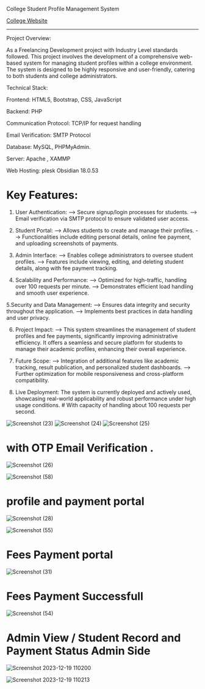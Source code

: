 College Student Profile Management System

[College Website ](https://ggchmr.com/)

------------------------------------------------
Project Overview:

As a Freelancing Development project with Industry Level standards followed.
This project involves the development of a comprehensive web-based system for managing student profiles within a college environment. The system is designed to be highly responsive and user-friendly, catering to both students and college administrators.

Technical Stack:

Frontend: HTML5, Bootstrap, CSS, JavaScript

Backend: PHP

Communication Protocol: TCP/IP for request handling

Email Verification: SMTP Protocol

Database: MySQL, PHPMyAdmin.

Server: Apache , XAMMP

Web Hosting: plesk Obsidian 18.0.53

# Key Features:

 1. User Authentication:
--> Secure signup/login processes for students.
--> Email verification via SMTP protocol to ensure validated user access.

 2. Student Portal:
--> Allows students to create and manage their profiles.
--> Functionalities include editing personal details, online fee payment, and uploading screenshots of payments.

 3. Admin Interface:
--> Enables college administrators to oversee student profiles.
--> Features include viewing, editing, and deleting student details, along with fee payment tracking.

 4. Scalability and Performance:
--> Optimized for high-traffic, handling over 100 requests per minute.
--> Demonstrates efficient load handling and smooth user experience.

 5.Security and Data Management:
--> Ensures data integrity and security throughout the application.
--> Implements best practices in data handling and user privacy.

 6. Project Impact:
--> This system streamlines the management of student profiles and fee payments, significantly improving administrative efficiency. It offers a seamless and secure platform for students to manage their academic profiles, enhancing their overall experience.

 7. Future Scope:
--> Integration of additional features like academic tracking, result publication, and personalized student dashboards.
--> Further optimization for mobile responsiveness and cross-platform compatibility.

 8. Live Deployment:
The system is currently deployed and actively used, showcasing real-world applicability and robust performance under high usage conditions. # With capacity of handling about 100 requests per second.


![Screenshot (23)](https://github.com/Shivam9456Singh/Student-Registration-for-college-Website/assets/113454708/f39e448c-0705-4d70-a52a-389ef7953da9)
![Screenshot (24)](https://github.com/Shivam9456Singh/Student-Registration-for-college-Website/assets/113454708/3962f1f0-4eff-4b82-849e-5b15786c69cd)
![Screenshot (25)](https://github.com/Shivam9456Singh/Student-Registration-for-college-Website/assets/113454708/344751a0-e01b-4669-a3fb-c45ad32cedc5)

# with OTP Email Verification .
![Screenshot (26)](https://github.com/Shivam9456Singh/Student-Registration-for-college-Website/assets/113454708/0d6f76c4-1c27-4686-b80f-42b91044ef20)

![Screenshot (58)](https://github.com/Shivam9456Singh/Student-Portal/assets/113454708/041c5fbe-93fa-4b02-a500-bbf11827c5af)




# profile and payment portal

![Screenshot (28)](https://github.com/Shivam9456Singh/Student-Registration-for-college-Website/assets/113454708/917b7bab-3722-4e74-a228-11c332a2b0a1)

![Screenshot (55)](https://github.com/Shivam9456Singh/Student-Portal/assets/113454708/38863863-031e-406b-b05c-af00d135e901)


# Fees Payment portal

![Screenshot (31)](https://github.com/Shivam9456Singh/Student-Registration-for-college-Website/assets/113454708/f6ff940c-c8a5-46ee-83f4-cfe9f7f8a218)

# Fees Payment Successfull

![Screenshot (54)](https://github.com/Shivam9456Singh/Student-Portal/assets/113454708/ce4bc986-782b-4bfc-ad20-d0bf5e3b0547)

# Admin View / Student Record and Payment Status Admin Side

![Screenshot 2023-12-19 110200](https://github.com/Shivam9456Singh/Student-Portal/assets/113454708/bdcc61f7-8e87-4829-82b6-0da0076a39ea)

![Screenshot 2023-12-19 110213](https://github.com/Shivam9456Singh/Student-Portal/assets/113454708/eef01eb1-d578-4905-90cf-e92ad4cb293a)









